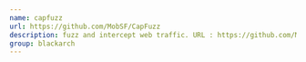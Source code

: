 ```yaml
---
name: capfuzz
url: https://github.com/MobSF/CapFuzz
description: fuzz and intercept web traffic. URL : https://github.com/MobSF/CapFuzz Groups : blackarch blackarch-sniffer blackarch-fuzzer
group: blackarch
---
```

